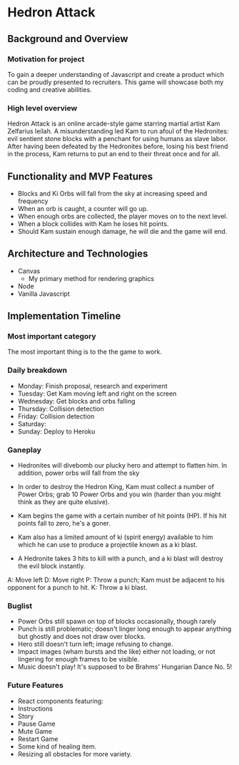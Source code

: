 # Hedron Attack
## Background and Overview

### Motivation for project

To gain a deeper understanding of Javascript and create a product which can be proudly presented to recruiters.  This game will showcase both my coding and creative abilities.

### High level overview

Hedron Attack is an online arcade-style game starring martial artist Kam Zelfarius Ieilah.  A misunderstanding led Kam to run afoul of the Hedronites: evil sentient stone blocks with a penchant for using humans as slave labor.  After having been defeated by the Hedronites before, losing his best friend in the process, Kam returns to put an end to their threat once and for all.  


## Functionality and MVP Features
*  Blocks and Ki Orbs will fall from the sky at increasing speed and frequency
*  When an orb is caught, a counter will go up. 
*  When enough orbs are collected, the player moves on to the next level.
*  When a block collides with Kam he loses hit points.
*  Should Kam sustain enough damage, he will die and the game will end.
## Architecture and Technologies
* Canvas
    *  My primary method for rendering graphics
* Node
* Vanilla Javascript 
    
## Implementation Timeline
### Most important category

The most important thing is to the the game to work.  

### Daily breakdown
*  Monday:  Finish proposal, research and experiment
*  Tuesday: Get Kam moving left and right on the screen
*  Wednesday:  Get blocks and orbs falling
*  Thursday: Collision detection
*  Friday: Collision detection
*  Saturday:
*  Sunday: Deploy to Heroku

### Ganeplay

*  Hedronites will divebomb our plucky hero and attempt to flatten him.  In addition, power orbs will fall from the sky

*  In order to destroy the Hedron King, Kam must collect a number of Power Orbs; grab 10 Power Orbs and you win (harder than you might think as they are quite elusive).  

*  Kam begins the game with a certain number of hit points (HP).  If his hit points fall to zero, he's a goner.  

*  Kam also has a limited amount of ki (spirit energy) available to him which he can use to produce a projectile known as a ki blast.  

*  A Hedronite takes 3 hits to kill with a punch, and a ki blast will destroy the evil block instantly.

A: Move left
D: Move right
P: Throw a punch; Kam must be adjacent to his opponent for a punch to hit.
K: Throw a ki blast.


### Buglist
* Power Orbs still spawn on top of blocks occasionally, though rarely
* Punch  is still problematic; doesn't linger long enough to appear anything but ghostly and does not draw over blocks.
* Hero still doesn't turn left; image refusing to change.
* Impact images (wham bursts and the like) either not loading, or not lingering for enough frames to be visible.
*  Music doesn't play! It's supposed to be Brahms' Hungarian Dance No. 5!

### Future Features 
*  React components featuring:
  *  Instructions
  *  Story
  *  Pause Game
  *  Mute Game
  *  Restart Game 
* Some kind of healing item.
*  Resizing all obstacles for more variety.
